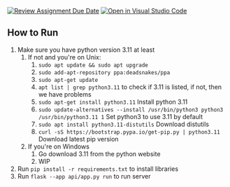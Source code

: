 [![Review Assignment Due Date](https://classroom.github.com/assets/deadline-readme-button-24ddc0f5d75046c5622901739e7c5dd533143b0c8e959d652212380cedb1ea36.svg)](https://classroom.github.com/a/apcvbojB)
[![Open in Visual Studio Code](https://classroom.github.com/assets/open-in-vscode-718a45dd9cf7e7f842a935f5ebbe5719a5e09af4491e668f4dbf3b35d5cca122.svg)](https://classroom.github.com/online_ide?assignment_repo_id=12489224&assignment_repo_type=AssignmentRepo)


## How to Run
1. Make sure you have python version 3.11 at least
   1. If not and you're on Unix:
      1. `sudo apt update && sudo apt upgrade`
      2. `sudo add-apt-repository ppa:deadsnakes/ppa`
      3. `sudo apt-get update`
      4. `apt list | grep python3.11` to check if 3.11 is listed, if not, then we have problems
      5. `sudo apt-get install python3.11` Install python 3.11
      6. `sudo update-alternatives --install /usr/bin/python3 python3 /usr/bin/python3.11 1` Set python3 to use 3.11 by default
      7. `sudo apt install python3.11-distutils` Download distutils
      8. `curl -sS https://bootstrap.pypa.io/get-pip.py | python3.11` Download latest pip version
   2. If you're on Windows
      1. Go download 3.11 from the python website
      2. WIP
2. Run `pip install -r requirements.txt` to install libraries
3. Run `flask --app api/app.py run` to run server